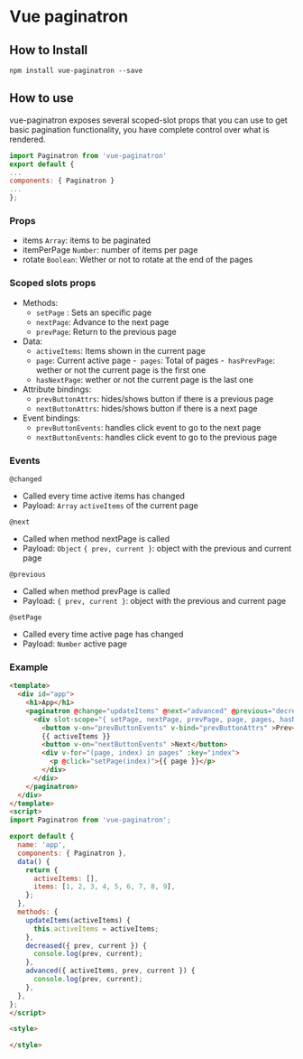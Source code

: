 # Vue paginatron

## How to Install

`npm install vue-paginatron --save`


## How to use
vue-paginatron exposes several scoped-slot props that you can use to get basic pagination functionality, you have complete control over what is rendered.

```javascript
import Paginatron from 'vue-paginatron'
export default {
...
components: { Paginatron }
... 
};
```

### Props
- items `Array`: items to be paginated
- itemPerPage `Number`: number of items per page
- rotate `Boolean`: Wether or not to rotate at the end of the pages

### Scoped slots props
 - Methods: 
   - `setPage` : Sets an specific page
   - `nextPage`: Advance to the next page
   - `prevPage`: Return to the previous page
 - Data:
   - `activeItems`: Items shown in the current page
   - `page`: Current active page
   -` pages`: Total of pages
   -` hasPrevPage`:  wether or not the current page is the first one
   - `hasNextPage`: wether or not the current page is the last one
 - Attribute bindings:
   - `prevButtonAttrs`: hides/shows button if there is a previous page
   - `nextButtonAttrs`: hides/shows button if there is a next page
 - Event bindings:
   - `prevButtonEvents`: handles click event to go to the next page
   - `nextButtonEvents`: handles click event to go to the previous page

### Events

`@changed` 
 - Called every time active items has changed
 - Payload: `Array` `activeItems` of the current page

`@next`  
 - Called when method nextPage is called
 -  Payload: `Object` `{ prev, current }`: object with the previous and current page

`@previous`  
 - Called when method prevPage is called
 -  Payload: `{ prev, current }`: object with the previous and current page

`@setPage`
 - Called every time active page has changed
 - Payload: `Number` active page


### Example
```html
<template>
  <div id="app">
    <h1>App</h1>
    <paginatron @change="updateItems" @next="advanced" @previous="decreased" :items-per-page="5" :items="items">
      <div slot-scope="{ setPage, nextPage, prevPage, page, pages, hasNextPage, hasPrevPage, nextButtonEvents, prevButtonEvents, nextButtonAttrs, prevButtonAttrs }">
        <button v-on="prevButtonEvents" v-bind="prevButtonAttrs" >Prev</button>
        {{ activeItems }}
        <button v-on="nextButtonEvents" >Next</button>
        <div v-for="(page, index) in pages" :key="index">
          <p @click="setPage(index)">{{ page }}</p>
        </div>
      </div>
    </paginatron>
  </div>
</template>
<script>
import Paginatron from 'vue-paginatron';

export default {
  name: 'app',
  components: { Paginatron },
  data() {
    return {
      activeItems: [],
      items: [1, 2, 3, 4, 5, 6, 7, 8, 9],
    };
  },
  methods: {
    updateItems(activeItems) {
      this.activeItems = activeItems;
    },
    decreased({ prev, current }) {
      console.log(prev, current);
    },
    advanced({ activeItems, prev, current }) {
      console.log(prev, current);
    },
  },
};
</script>

<style>

</style>
```
